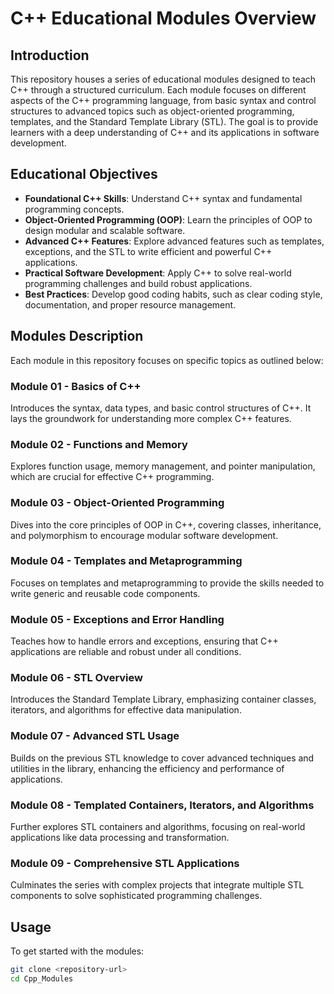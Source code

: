 # C++ Educational Modules Overview
 
## Introduction

This repository houses a series of educational modules designed to teach C++ through a structured curriculum. Each module focuses on different aspects of the C++ programming language, from basic syntax and control structures to advanced topics such as object-oriented programming, templates, and the Standard Template Library (STL). The goal is to provide learners with a deep understanding of C++ and its applications in software development.

## Educational Objectives

- **Foundational C++ Skills**: Understand C++ syntax and fundamental programming concepts.
- **Object-Oriented Programming (OOP)**: Learn the principles of OOP to design modular and scalable software.
- **Advanced C++ Features**: Explore advanced features such as templates, exceptions, and the STL to write efficient and powerful C++ applications.
- **Practical Software Development**: Apply C++ to solve real-world programming challenges and build robust applications.
- **Best Practices**: Develop good coding habits, such as clear coding style, documentation, and proper resource management.

## Modules Description

Each module in this repository focuses on specific topics as outlined below:

### Module 01 - Basics of C++

Introduces the syntax, data types, and basic control structures of C++. It lays the groundwork for understanding more complex C++ features.

### Module 02 - Functions and Memory

Explores function usage, memory management, and pointer manipulation, which are crucial for effective C++ programming.

### Module 03 - Object-Oriented Programming

Dives into the core principles of OOP in C++, covering classes, inheritance, and polymorphism to encourage modular software development.

### Module 04 - Templates and Metaprogramming

Focuses on templates and metaprogramming to provide the skills needed to write generic and reusable code components.

### Module 05 - Exceptions and Error Handling

Teaches how to handle errors and exceptions, ensuring that C++ applications are reliable and robust under all conditions.

### Module 06 - STL Overview

Introduces the Standard Template Library, emphasizing container classes, iterators, and algorithms for effective data manipulation.

### Module 07 - Advanced STL Usage

Builds on the previous STL knowledge to cover advanced techniques and utilities in the library, enhancing the efficiency and performance of applications.

### Module 08 - Templated Containers, Iterators, and Algorithms

Further explores STL containers and algorithms, focusing on real-world applications like data processing and transformation.

### Module 09 - Comprehensive STL Applications

Culminates the series with complex projects that integrate multiple STL components to solve sophisticated programming challenges.

## Usage 

To get started with the modules:

```bash
git clone <repository-url>
cd Cpp_Modules
